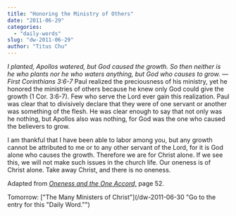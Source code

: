 ```yaml
---
title: "Honoring the Ministry of Others"
date: "2011-06-29"
categories: 
  - "daily-words"
slug: "dw-2011-06-29"
author: "Titus Chu"
---
```


_I planted, Apollos watered, but God caused the growth. So then neither is he who plants nor he who waters anything, but God who causes to grow. — First Corinthians 3:6-7_ Paul realized the preciousness of his ministry, yet he honored the ministries of others because he knew only God could give the growth (1 Cor. 3:6-7). Few who serve the Lord ever gain this realization. Paul was clear that to divisively declare that they were of one servant or another was something of the flesh. He was clear enough to say that not only was he nothing, but Apollos also was nothing, for God was the one who caused the believers to grow.

I am thankful that I have been able to labor among you, but any growth cannot be attributed to me or to any other servant of the Lord, for it is God alone who causes the growth. Therefore we are for Christ alone. If we see this, we will not make such issues in the church life. Our oneness is of Christ alone. Take away Christ, and there is no oneness.

Adapted from _[Oneness and the One Accord,](/book-oneness "Go to the listing for this book.")_ page 52.

Tomorrow: ["The Many Ministers of Christ"](/dw-2011-06-30 "Go to the entry for this "Daily Word."")
